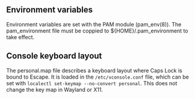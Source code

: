 Environment variables
---------------------
Environment variables are set with the PAM module (pam\_env(8)).
The pam\_environment file must be coppied to ${HOME}/.pam\_environment to take effect.


Console keyboard layout
-----------------------
The personal.map file describes a keyboard layout where Caps Lock is bound to Escape.
It is loaded in the `/etc/vconsole.conf` file, which can be set with `localectl set-keymap --no-convert personal`.
This does not change the key map in Wayland or X11.
